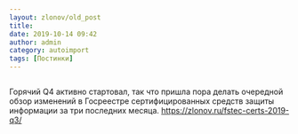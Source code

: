 ```yaml
---
layout: zlonov/old_post
title: 
date: 2019-10-14 09:42
author: admin
category: autoimport
tags: [Постинки]
---
```

<!-- wp:image {"id":73407} -->
<figure class="wp-block-image"><img src="/assets/uploads/Бумаги-3кв2019-1024x713.jpg" alt="" class="wp-image-73407"/></figure>
<!-- /wp:image -->


Горячий Q4 активно стартовал, так что пришла пора делать очередной обзор изменений в Госреестре сертифицированных средств защиты информации за три последних месяца. <a href="https://zlonov.ru/fstec-certs-2019-q3/">https://zlonov.ru/fstec-certs-2019-q3/</a>


